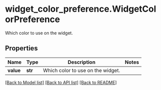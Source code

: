 # widget_color_preference.WidgetColorPreference

Which color to use on the widget.
## Properties
Name | Type | Description | Notes
------------ | ------------- | ------------- | -------------
**value** | **str** | Which color to use on the widget. | 

[[Back to Model list]](../README.md#documentation-for-models) [[Back to API list]](../README.md#documentation-for-api-endpoints) [[Back to README]](../README.md)


